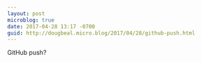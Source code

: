 ```yaml
---
layout: post
microblog: true
date: 2017-04-28 13:17 -0700
guid: http://dougbeal.micro.blog/2017/04/28/github-push.html
---
```

GitHub push?
